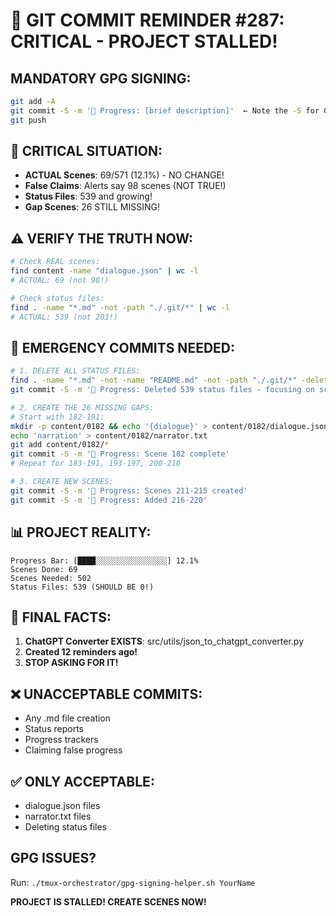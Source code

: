 # 🚨 GIT COMMIT REMINDER #287: CRITICAL - PROJECT STALLED!

## MANDATORY GPG SIGNING:
```bash
git add -A
git commit -S -m '🚧 Progress: [brief description]'  ← Note the -S for GPG signing!
git push
```

## 🔴 CRITICAL SITUATION:
- **ACTUAL Scenes**: 69/571 (12.1%) - NO CHANGE!
- **False Claims**: Alerts say 98 scenes (NOT TRUE!)
- **Status Files**: 539 and growing!
- **Gap Scenes**: 26 STILL MISSING!

## ⚠️ VERIFY THE TRUTH NOW:
```bash
# Check REAL scenes:
find content -name "dialogue.json" | wc -l
# ACTUAL: 69 (not 98!)

# Check status files:
find . -name "*.md" -not -path "./.git/*" | wc -l
# ACTUAL: 539 (not 203!)
```

## 🚨 EMERGENCY COMMITS NEEDED:
```bash
# 1. DELETE ALL STATUS FILES:
find . -name "*.md" -not -name "README.md" -not -path "./.git/*" -delete
git commit -S -m '🚧 Progress: Deleted 539 status files - focusing on scenes'

# 2. CREATE THE 26 MISSING GAPS:
# Start with 182-191:
mkdir -p content/0182 && echo '{dialogue}' > content/0182/dialogue.json
echo 'narration' > content/0182/narrator.txt
git add content/0182/*
git commit -S -m '🚧 Progress: Scene 182 complete'
# Repeat for 183-191, 193-197, 200-210

# 3. CREATE NEW SCENES:
git commit -S -m '🚧 Progress: Scenes 211-215 created'
git commit -S -m '🚧 Progress: Added 216-220'
```

## 📊 PROJECT REALITY:
```
Progress Bar: [████░░░░░░░░░░░░░░░░] 12.1%
Scenes Done: 69
Scenes Needed: 502
Status Files: 539 (SHOULD BE 0!)
```

## 🎯 FINAL FACTS:
1. **ChatGPT Converter EXISTS**: src/utils/json_to_chatgpt_converter.py
2. **Created 12 reminders ago!**
3. **STOP ASKING FOR IT!**

## ❌ UNACCEPTABLE COMMITS:
- Any .md file creation
- Status reports
- Progress trackers
- Claiming false progress

## ✅ ONLY ACCEPTABLE:
- dialogue.json files
- narrator.txt files
- Deleting status files

## GPG ISSUES?
Run: `./tmux-orchestrator/gpg-signing-helper.sh YourName`

**PROJECT IS STALLED! CREATE SCENES NOW!**